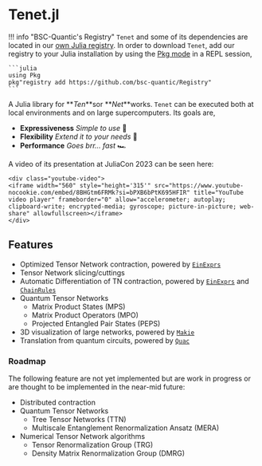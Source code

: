 # Tenet.jl

!!! info "BSC-Quantic's Registry"
    `Tenet` and some of its dependencies are located in our [own Julia registry](https://github.com/bsc-quantic/Registry).
    In order to download `Tenet`, add our registry to your Julia installation by using the [Pkg mode](https://docs.julialang.org/en/v1/stdlib/REPL/#Pkg-mode) in a REPL session,

    ```julia
    using Pkg
    pkg"registry add https://github.com/bsc-quantic/Registry"
    ```

A Julia library for **_Ten_**sor **_Net_**works. `Tenet` can be executed both at local environments and on large supercomputers. Its goals are,

- **Expressiveness** _Simple to use_ 👶
- **Flexibility** _Extend it to your needs_ 🔧
- **Performance** _Goes brr... fast_ 🏎️

A video of its presentation at JuliaCon 2023 can be seen here:

```@raw html
<div class="youtube-video">
<iframe width="560" style="height='315'" src="https://www.youtube-nocookie.com/embed/8BHGtm6FRMk?si=bPXB6bPtK695HFIR" title="YouTube video player" frameborder="0" allow="accelerometer; autoplay; clipboard-write; encrypted-media; gyroscope; picture-in-picture; web-share" allowfullscreen></iframe>
</div>
```

## Features

- Optimized Tensor Network contraction, powered by [`EinExprs`](https://github.com/bsc-quantic/EinExprs.jl)
- Tensor Network slicing/cuttings
- Automatic Differentiation of TN contraction, powered by [`EinExprs`](https://github.com/bsc-quantic/EinExprs.jl) and [`ChainRules`](https://github.com/JuliaDiff/ChainRulesCore.jl)
- Quantum Tensor Networks
  - Matrix Product States (MPS)
  - Matrix Product Operators (MPO)
  - Projected Entangled Pair States (PEPS)
- 3D visualization of large networks, powered by [`Makie`](https://github.com/MakieOrg/Makie.jl)
- Translation from quantum circuits, powered by [`Quac`](https://github.com/bsc-quantic/Quac.jl)

### Roadmap

The following feature are not yet implemented but are work in progress or are thought to be implemented in the near-mid future:

- Distributed contraction
- Quantum Tensor Networks
  - Tree Tensor Networks (TTN)
  - Multiscale Entanglement Renormalization Ansatz (MERA)
- Numerical Tensor Network algorithms
  - Tensor Renormalization Group (TRG)
  - Density Matrix Renormalization Group (DMRG)

